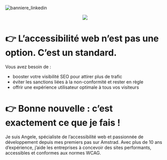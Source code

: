 ![banniere_linkedin](https://github.com/user-attachments/assets/bfb8072e-6c90-4228-a694-06cd730bf781)



<p align="center">
  <a href="https://www.linkedin.com/in/angele-henry/">
    <img src="https://skillicons.dev/icons?i=linkedin" />
  </a>
</p>

# 👉 L’accessibilité web n’est pas une option. C’est un standard.

Vous avez besoin de :
- booster votre visibilité SEO pour attirer plus de trafic
- éviter les sanctions liées à la non-conformité et rester en règle
- offrir une expérience utilisateur optimale à tous vos visiteurs

# 👉 Bonne nouvelle : c’est exactement ce que je fais !

Je suis Angele, spécialiste de l’accessibilité web et passionnée de développement depuis mes premiers pas sur Amstrad.
Avec plus de 10 ans d’expérience, j’aide les entreprises à concevoir des sites performants, accessibles et conformes aux normes WCAG.
